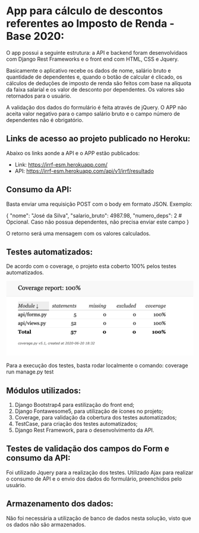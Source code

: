 # App para cálculo de descontos referentes ao Imposto de Renda - Base 2020:

O app possui a seguinte estrutura: a API e backend foram desenvolvidaos com Django Rest Frameworks e o front end com HTML, CSS e Jquery.

Basicamente o aplicativo recebe os dados de nome, salário bruto e quantidade de dependentes e, quando o botão de calcular é clicado, os cálculos de deduções de imposto de renda são feitos com base na alíquota da faixa salarial e os valor de desconto por dependentes. Os valores são retornados para o usuário.

A validação dos dados do formulário é feita através de jQuery. O APP não aceita valor negativo para o campo salário bruto e o campo número de dependentes não é obrigatório.

## Links de acesso ao projeto publicado no Heroku:

Abaixo os links aonde a API e o APP estão publicados:

* Link: https://irrf-esm.herokuapp.com/  
* API: https://irrf-esm.herokuapp.com/api/v1/irrf/resultado

## Consumo da API:

Basta enviar uma requisição POST com o body em formato JSON.
Exemplo:

{
    "nome": "José da Silva",
    "salario_bruto": 4987.98,
    "numero_deps": 2 # Opcional. Caso não possua dependentes, não precisa enviar este campo 
}

O retorno será uma mensagem com os valores calculados.

## Testes automatizados:

De acordo com o coverage, o projeto esta coberto 100% pelos testes automatizados.

![Coverage Report 100%](/api/static/img/coverage_report.png "Coverage Report")

Para a execução dos testes, basta rodar localmente o comando: coverage run manage.py test

## Módulos utilizados:

1. Django Bootstrap4 para estilização do front end;
2. Django Fontawesome5, para utilização de ícones no projeto;
3. Coverage, para validação da cobertura dos testes automatizados;
4. TestCase, para criação dos testes automatizados;
5. Django Rest Framework, para o desenvolvimento da API.

## Testes de validação dos campos do Form e consumo da API:

Foi utilizado Jquery para a realização dos testes. Utilizado Ajax para realizar o consumo de API e o envio dos dados do formulário, preenchidos pelo usuário.

## Armazenamento dos dados:

Não foi necessária a utilização de banco de dados nesta solução, visto que os dados não são armazenados.